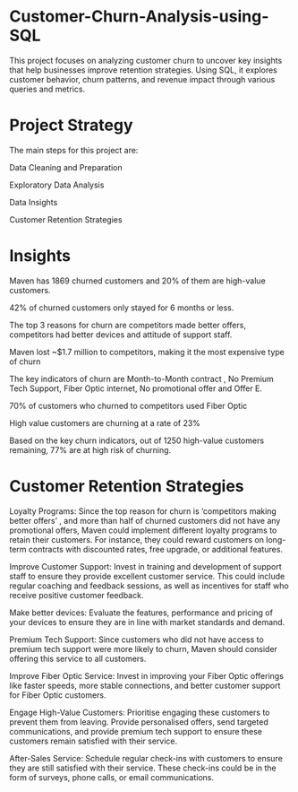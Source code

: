 # Customer-Churn-Analysis-using-SQL
This project focuses on analyzing customer churn to uncover key insights that help businesses improve retention strategies. Using SQL, it explores customer behavior, churn patterns, and revenue impact through various queries and metrics.


# Project Strategy
The main steps for this project are:

Data Cleaning and Preparation

Exploratory Data Analysis

Data Insights

Customer Retention Strategies

# Insights

Maven has 1869 churned customers and 20% of them are high-value customers.

42% of churned customers only stayed for 6 months or less.

The top 3 reasons for churn are competitors made better offers, competitors had better devices and attitude of support staff.

Maven lost ~$1.7 million to competitors, making it the most expensive type of churn

The key indicators of churn are Month-to-Month contract , No Premium Tech Support, Fiber Optic internet, No promotional offer and Offer E.

70% of customers who churned to competitors used Fiber Optic

High value customers are churning at a rate of 23%

Based on the key churn indicators, out of 1250 high-value customers remaining, 77% are at high risk of churning.


# Customer Retention Strategies

Loyalty Programs: Since the top reason for churn is ‘competitors making better offers’ , and more than half of churned customers did not have any promotional offers, Maven could implement different loyalty programs to retain their customers. For instance, they could reward customers on long-term contracts with discounted rates, free upgrade, or additional features.

Improve Customer Support: Invest in training and development of support staff to ensure they provide excellent customer service. This could include regular coaching and feedback sessions, as well as incentives for staff who receive positive customer feedback.

Make better devices: Evaluate the features, performance and pricing of your devices to ensure they are in line with market standards and demand.

Premium Tech Support: Since customers who did not have access to premium tech support were more likely to churn, Maven should consider offering this service to all customers.

Improve Fiber Optic Service: Invest in improving your Fiber Optic offerings like faster speeds, more stable connections, and better customer support for Fiber Optic customers.

Engage High-Value Customers: Prioritise engaging these customers to prevent them from leaving. Provide personalised offers, send targeted communications, and provide premium tech support to ensure these customers remain satisfied with their service.

After-Sales Service: Schedule regular check-ins with customers to ensure they are still satisfied with their service. These check-ins could be in the form of surveys, phone calls, or email communications.
